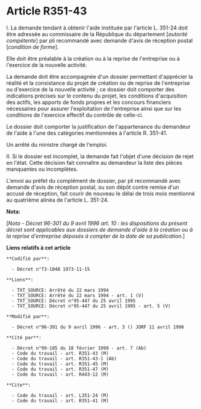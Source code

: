 # Article R351-43

I.  La demande tendant à obtenir l'aide instituée par l'article L. 351-24 doit être adressée au commissaire de la République
du département [*autorité compétente*] par pli recommandé avec demande d'avis de réception postal [*condition de forme*].

Elle doit être préalable à la création ou à la reprise de l'entreprise ou à l'exercice de la nouvelle activité.

La demande doit être accompagnée d'un dossier permettant d'apprécier la réalité et la consistance du projet de création ou de
reprise de l'entreprise ou d'exercice de la nouvelle activité ; ce dossier doit comporter des indications précises sur le
contenu du projet, les conditions d'acquisition des actifs, les apports de fonds propres et les concours financiers
nécessaires pour assurer l'exploitation de l'entreprise ainsi que sur les conditions de l'exercice effectif du contrôle de
celle-ci.

Le dossier doit comporter la justification de l'appartenance du demandeur de l'aide à l'une des catégories mentionnées à
l'article R. 351-41.

Un arrêté du ministre chargé de l'emploi.

II.  Si le dossier est incomplet, la demande fait l'objet d'une décision de rejet en l'état. Cette décision fait connaître au
demandeur la liste des pièces manquantes ou incomplètes.

L'envoi au préfet du complément de dossier, par pli recommandé avec demande d'avis de réception postal, ou son dépôt contre
remise d'un accusé de réception, fait courir de nouveau le délai de trois mois mentionné au quatrième alinéa de l'article L.
351-24.

**Nota:**

[*Nota - Décret 96-301 du 9 avril 1996 art. 10 : les dispositions du présent décret sont applicables aux dossiers de demande
d'aide à la création ou à la reprise d'entreprise déposés à compter de la date de sa publication.*]

**Liens relatifs à cet article**

	**Codifié par**:

	  - Décret n°73-1048 1973-11-15

	**Liens**:

	  - TXT_SOURCE: Arrêté du 22 mars 1994
	  - TXT_SOURCE: Arrêté du 22 mars 1994 - art. 1 (V)
	  - TXT_SOURCE: Décret n°95-447 du 25 avril 1995
	  - TXT_SOURCE: Décret n°95-447 du 25 avril 1995 - art. 5 (V)

	**Modifié par**:

	  - Décret n°96-301 du 9 avril 1996 - art. 3 () JORF 11 avril 1996

	**Cité par**:

	  - Décret n°99-105 du 18 février 1999 - art. 7 (Ab)
	  - Code du travail - art. R351-43 (M)
	  - Code du travail - art. R351-43-1 (Ab)
	  - Code du travail - art. R351-45 (M)
	  - Code du travail - art. R351-47 (M)
	  - Code du travail - art. R443-12 (M)

	**Cite**:

	  - Code du travail - art. L351-24 (M)
	  - Code du travail - art. R351-41 (M)
